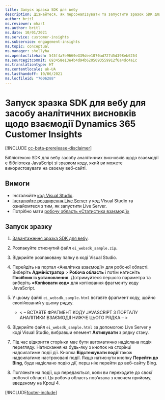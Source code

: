 ```yaml
---
title: Запуск зразка SDK для вебу
description: Дізнайтеся, як персоналізувати та запустити зразок SDK для вебу.
author: britl
ms.reviewer: mhart
ms.author: britl
ms.date: 10/01/2021
ms.service: customer-insights
ms.subservice: engagement-insights
ms.topic: conceptual
ms.manager: shellyha
ms.openlocfilehash: 545f4a7e9660e339dee1070ad727d5d398eb6254
ms.sourcegitcommit: 693458e13e4b4d94b6205093559912f6a4dc4a1c
ms.translationtype: HT
ms.contentlocale: uk-UA
ms.lasthandoff: 10/06/2021
ms.locfileid: "7606288"
---
```

# <a name="run-the-web-sdk-sample-for-dynamics-365-customer-insights-engagement-insights-capability"></a>Запуск зразка SDK для вебу для засобу аналітичних висновків щодо взаємодії Dynamics 365 Customer Insights

[!INCLUDE [cc-beta-prerelease-disclaimer](includes/cc-beta-prerelease-disclaimer.md)]

Бібліотекою SDK для вебу засобу аналітичних висновків щодо взаємодії є бібліотека JavaScript зі зразком коду, який ви можете використовувати на своєму веб-сайті.

## <a name="prerequisites"></a>Вимоги

- Інсталюйте [код Visual Studio](https://code.visualstudio.com/).
- [Інсталюйте розширення Live Server](https://marketplace.visualstudio.com/items?itemName=ritwickdey.LiveServer) у код Visual Studio та ознайомтеся з тим, як запустити Live Server.
- Потрібно мати [робочу область «Статистика взаємодії»](create-workspace.md)

## <a name="run-sample"></a>Запуск зразку

1. [Завантаження зразка SDK для вебу](https://download.pi.dynamics.com/sdk/EngagementInsightsSamples/ei_websdk_sample.zip).

1. Розпакуйте стиснутий файл `ei_websdk_sample.zip`.

1. Відкрийте розпаковану папку в коді Visual Studio.

1. Перейдіть на портал «Аналітика взаємодії» для робочої області. Виберіть **Адміністратор** > **Робоча область** і потім натисніть **Посібник із установлення**. Дотримуйтеся першого параметра та виберіть **«Копіювати код»** для копіювання фрагменту коду JavaScript.

1. У цьому файлі `ei_websdk_sample.html` вставте фрагмент коду, щойно скопійований у цьому рядку.

   - < – ВСТАВТЕ ФРАГМЕНТ КОДУ JAVASCRIPT З ПОРТАЛУ АНАЛІТИКИ ВЗАЄМОДІЇ НИЖЧЕ ЦЬОГО РЯДКА – >

1. Відкрийте файл `ei_websdk_sample.html` за допомогою Live Server у коді Visual Studio, вибравши елемент **Активувати** з рядку стану.

1. Під час відкриття сторінки має бути автоматично надіслана подія перегляду. Натискання на будь-яку з кнопок на сторінці надсилатиме події дії. Кнопка **Відстежувати події** також надсилатиме настроювані події. Якщо натиснути кнопку **Перейти до Bing**, буде надіслано подію дії, перш ніж перейти до веб-сайту Bing.

1. Погляньте на події, що передаються, коли ви переходите до своєї робочої області. Ця робоча область пов’язана з ключем прийому, введеному на Кроці 4.


[!INCLUDE[footer-include](../includes/footer-banner.md)]
